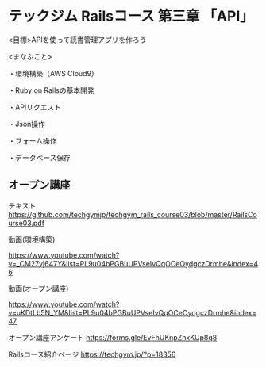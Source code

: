 # テックジム Railsコース 第三章 「API」

<目標>APIを使って読書管理アプリを作ろう

<まなぶこと>

・環境構築（AWS Cloud9）

・Ruby on Railsの基本開発

・APIリクエスト

・Json操作

・フォーム操作

・データベース保存

## オープン講座
テキスト 
https://github.com/techgymjp/techgym_rails_course03/blob/master/RailsCourse03.pdf

動画(環境構築) 

https://www.youtube.com/watch?v=_CM27yj647Y&list=PL9u04bPGBuUPVseIvQqOCeOydgczDrmhe&index=46

動画(オープン講座) 

https://www.youtube.com/watch?v=uKDtLb5N_YM&list=PL9u04bPGBuUPVseIvQqOCeOydgczDrmhe&index=47

オープン講座アンケート
https://forms.gle/EvFhUKnpZhxKUp8q8

Railsコース紹介ページ
https://techgym.jp/?p=18356

